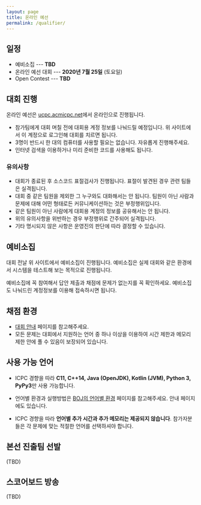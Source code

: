 ```yaml
---
layout: page
title: 온라인 예선
permalink: /qualifier/
---
```


## 일정

* 예비소집 --- **TBD**
* 온라인 예선 대회 --- **2020년 7월 25일** (토요일)
* Open Contest --- **TBD**

## 대회 진행

온라인 예선은 [ucpc.acmicpc.net](https://ucpc.acmicpc.net/info)에서 온라인으로 진행됩니다.

 * 참가팀에게 대회 며칠 전에 대회용 계정 정보를 나눠드릴 예정입니다. 위 사이트에서 이 계정으로 로그인해 대회를 치르면 됩니다.
 * 3명이 반드시 한 대의 컴퓨터를 사용할 필요는 없습니다. 자유롭게 진행해주세요.
 * 인터넷 검색을 이용하거나 미리 준비한 코드를 사용해도 됩니다.

### 유의사항

 * 대회가 종료된 후 소스코드 표절검사가 진행됩니다. 표절이 발견된 경우 관련 팀들은 실격됩니다.
 * 대회 중 같은 팀원을 제외한 그 누구와도 대화해서는 안 됩니다. 팀원이 아닌 사람과 문제에 대해 어떤 형태로든 커뮤니케이션하는 것은 부정행위입니다.
 * 같은 팀원이 아닌 사람에게 대회용 계정의 정보를 공유해서는 안 됩니다.
 * 위의 유의사항을 위반하는 경우 부정행위로 간주되어 실격됩니다.
 * 기타 명시되지 않은 사항은 운영진의 판단에 따라 결정할 수 있습니다.

## 예비소집

대회 전날 위 사이트에서 예비소집이 진행됩니다. 예비소집은 실제 대회와 같은 환경에서 시스템을 테스트해 보는 목적으로 진행됩니다.

예비소집에 꼭 참여해서 답안 제출과 채점에 문제가 없는지를 꼭 확인하세요.
예비소집도 나눠드린 계정정보를 이용해 접속하시면 됩니다.

## 채점 환경

- [대회 안내](https://ucpc.acmicpc.net/info) 페이지를 참고해주세요.
- 모든 문제는 대회에서 지원하는 언어 중 하나 이상을 이용하여 시간 제한과 메모리 제한 안에 풀 수 있음이 보장되어 있습니다.

## 사용 가능 언어

- ICPC 경향을 따라 **C11, C++14, Java (OpenJDK), Kotlin (JVM), Python 3, PyPy3**만 사용 가능합니다.

- 언어별 환경과 실행방법은 [BOJ의 언어별 환경](https://www.acmicpc.net/help/language) 페이지를 참고해주세요. 안내 페이지에도 있습니다.

- ICPC 경향을 따라 **언어별 추가 시간과 추가 메모리는 제공되지 않습니다**. 참가자분들은 각 문제에 맞는 적절한 언어를 선택하셔야 합니다.

## 본선 진출팀 선발

(TBD)

## 스코어보드 방송

(TBD)

